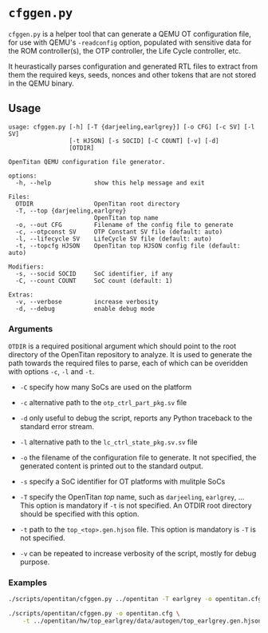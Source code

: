 # `cfggen.py`

`cfggen.py` is a helper tool that can generate a QEMU OT configuration file,
for use with QEMU's `-readconfig` option, populated with sensitive data for
the ROM controller(s), the OTP controller, the Life Cycle controller, etc.

It heurastically parses configuration and generated RTL files to extract from
them the required keys, seeds, nonces and other tokens that are not stored in
the QEMU binary.

## Usage

````text
usage: cfggen.py [-h] [-T {darjeeling,earlgrey}] [-o CFG] [-c SV] [-l SV]
                 [-t HJSON] [-s SOCID] [-C COUNT] [-v] [-d]
                 [OTDIR]

OpenTitan QEMU configuration file generator.

options:
  -h, --help            show this help message and exit

Files:
  OTDIR                 OpenTitan root directory
  -T, --top {darjeeling,earlgrey}
                        OpenTitan top name
  -o, --out CFG         Filename of the config file to generate
  -c, --otpconst SV     OTP Constant SV file (default: auto)
  -l, --lifecycle SV    LifeCycle SV file (default: auto)
  -t, --topcfg HJSON    OpenTitan top HJSON config file (default: auto)

Modifiers:
  -s, --socid SOCID     SoC identifier, if any
  -C, --count COUNT     SoC count (default: 1)

Extras:
  -v, --verbose         increase verbosity
  -d, --debug           enable debug mode
````

### Arguments

`OTDIR` is a required positional argument which should point to the root directory of the OpenTitan
repository to analyze. It is used to generate the path towards the required files to parse, each of
which can be overidden with options `-c`, `-l` and `-t`.

* `-C` specify how many SoCs are used on the platform

* `-c` alternative path to the `otp_ctrl_part_pkg.sv` file

* `-d` only useful to debug the script, reports any Python traceback to the standard error stream.

* `-l` alternative path to the `lc_ctrl_state_pkg.sv.sv` file

* `-o` the filename of the configuration file to generate. It not specified, the generated content
  is printed out to the standard output.

* `-s` specify a SoC identifier for OT platforms with mulitple SoCs

* `-T` specify the OpenTitan _top_ name, such as `darjeeling`, `earlgrey`, ... This option is
  mandatory if `-t` is not specified. An OTDIR root directory should be specified with this option.

* `-t` path to the `top_<top>.gen.hjson` file. This option is mandatory is `-T` is not specified.

* `-v` can be repeated to increase verbosity of the script, mostly for debug purpose.


### Examples

````sh
./scripts/opentitan/cfggen.py ../opentitan -T earlgrey -o opentitan.cfg
````

````sh
./scripts/opentitan/cfggen.py -o opentitan.cfg \
    -t ../opentitan/hw/top_earlgrey/data/autogen/top_earlgrey.gen.hjson
````
